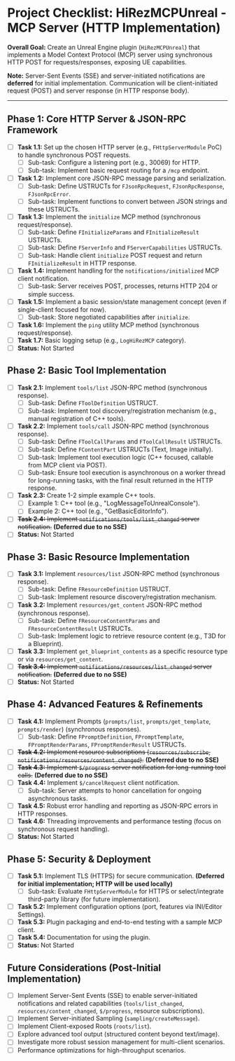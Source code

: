 # Project Checklist: HiRezMCPUnreal - MCP Server (HTTP Implementation)

**Overall Goal:** Create an Unreal Engine plugin (`HiRezMCPUnreal`) that implements a Model Context Protocol (MCP) server using synchronous HTTP POST for requests/responses, exposing UE capabilities.

**Note:** Server-Sent Events (SSE) and server-initiated notifications are **deferred** for initial implementation. Communication will be client-initiated request (POST) and server response (in HTTP response body).

---

## Phase 1: Core HTTP Server & JSON-RPC Framework
- [ ] **Task 1.1:** Set up the chosen HTTP server (e.g., `FHttpServerModule` PoC) to handle synchronous POST requests.
    - [ ] Sub-task: Configure a listening port (e.g., 30069) for HTTP.
    - [ ] Sub-task: Implement basic request routing for a `/mcp` endpoint.
- [ ] **Task 1.2:** Implement core JSON-RPC message parsing and serialization.
    - [ ] Sub-task: Define USTRUCTs for `FJsonRpcRequest`, `FJsonRpcResponse`, `FJsonRpcError`.
    - [ ] Sub-task: Implement functions to convert between JSON strings and these USTRUCTs.
- [ ] **Task 1.3:** Implement the `initialize` MCP method (synchronous request/response).
    - [ ] Sub-task: Define `FInitializeParams` and `FInitializeResult` USTRUCTs.
    - [ ] Sub-task: Define `FServerInfo` and `FServerCapabilities` USTRUCTs.
    - [ ] Sub-task: Handle client `initialize` POST request and return `FInitializeResult` in HTTP response.
- [ ] **Task 1.4:** Implement handling for the `notifications/initialized` MCP client notification.
    - [ ] Sub-task: Server receives POST, processes, returns HTTP 204 or simple success.
- [ ] **Task 1.5:** Implement a basic session/state management concept (even if single-client focused for now).
    - [ ] Sub-task: Store negotiated capabilities after `initialize`.
- [ ] **Task 1.6:** Implement the `ping` utility MCP method (synchronous request/response).
- [ ] **Task 1.7:** Basic logging setup (e.g., `LogHiRezMCP` category).
- [ ] **Status:** Not Started

## Phase 2: Basic Tool Implementation
- [ ] **Task 2.1:** Implement `tools/list` JSON-RPC method (synchronous response).
    - [ ] Sub-task: Define `FToolDefinition` USTRUCT.
    - [ ] Sub-task: Implement tool discovery/registration mechanism (e.g., manual registration of C++ tools).
- [ ] **Task 2.2:** Implement `tools/call` JSON-RPC method (synchronous response).
    - [ ] Sub-task: Define `FToolCallParams` and `FToolCallResult` USTRUCTs.
    *   [ ] Sub-task: Define `FContentPart` USTRUCTs (Text, Image initially).
    - [ ] Sub-task: Implement tool execution logic (C++ focused, callable from MCP client via POST).
    - [ ] Sub-task: Ensure tool execution is asynchronous on a worker thread for long-running tasks, with the final result returned in the HTTP response.
- [ ] **Task 2.3:** Create 1-2 simple example C++ tools.
    - [ ] Example 1: C++ tool (e.g., "LogMessageToUnrealConsole").
    - [ ] Example 2: C++ tool (e.g., "GetBasicEditorInfo").
- [ ] ~~**Task 2.4:** Implement `notifications/tools/list_changed` server notification.~~ **(Deferred due to no SSE)**
- [ ] **Status:** Not Started

## Phase 3: Basic Resource Implementation
- [ ] **Task 3.1:** Implement `resources/list` JSON-RPC method (synchronous response).
    - [ ] Sub-task: Define `FResourceDefinition` USTRUCT.
    - [ ] Sub-task: Implement resource discovery/registration mechanism.
- [ ] **Task 3.2:** Implement `resources/get_content` JSON-RPC method (synchronous response).
    - [ ] Sub-task: Define `FResourceContentParams` and `FResourceContentResult` USTRUCTs.
    - [ ] Sub-task: Implement logic to retrieve resource content (e.g., T3D for a Blueprint).
- [ ] **Task 3.3:** Implement `get_blueprint_contents` as a specific resource type or via `resources/get_content`.
- [ ] ~~**Task 3.4:** Implement `notifications/resources/list_changed` server notification.~~ **(Deferred due to no SSE)**
- [ ] **Status:** Not Started

## Phase 4: Advanced Features & Refinements
- [ ] **Task 4.1:** Implement Prompts (`prompts/list`, `prompts/get_template`, `prompts/render`) (synchronous responses).
    - [ ] Sub-task: Define `FPromptDefinition`, `FPromptTemplate`, `FPromptRenderParams`, `FPromptRenderResult` USTRUCTs.
- [ ] ~~**Task 4.2:** Implement resource subscriptions (`resources/subscribe`, `notifications/resources/content_changed`).~~ **(Deferred due to no SSE)**
- [ ] ~~**Task 4.3:** Implement `$/progress` server notification for long-running tool calls.~~ **(Deferred due to no SSE)**
- [ ] **Task 4.4:** Implement `$/cancelRequest` client notification.
    - [ ] Sub-task: Server attempts to honor cancellation for ongoing asynchronous tasks.
- [ ] **Task 4.5:** Robust error handling and reporting as JSON-RPC errors in HTTP responses.
- [ ] **Task 4.6:** Threading improvements and performance testing (focus on synchronous request handling).
- [ ] **Status:** Not Started

## Phase 5: Security & Deployment
- [ ] **Task 5.1:** Implement TLS (HTTPS) for secure communication. **(Deferred for initial implementation; HTTP will be used locally)**
    - [ ] Sub-task: Evaluate `FHttpServerModule` for HTTPS or select/integrate third-party library (for future implementation).
- [ ] **Task 5.2:** Implement configuration options (port, features via INI/Editor Settings).
- [ ] **Task 5.3:** Plugin packaging and end-to-end testing with a sample MCP client.
- [ ] **Task 5.4:** Documentation for using the plugin.
- [ ] **Status:** Not Started

## Future Considerations (Post-Initial Implementation)
- [ ] Implement Server-Sent Events (SSE) to enable server-initiated notifications and related capabilities (`tools/list_changed`, `resources/content_changed`, `$/progress`, resource subscriptions).
- [ ] Implement Server-initiated Sampling (`sampling/createMessage`).
- [ ] Implement Client-exposed Roots (`roots/list`).
- [ ] Explore advanced tool output (structured content beyond text/image).
- [ ] Investigate more robust session management for multi-client scenarios.
- [ ] Performance optimizations for high-throughput scenarios.